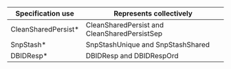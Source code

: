 | Specification use   | Represents collectively                      |
|---------------------|----------------------------------------------|
| CleanSharedPersist* | CleanSharedPersist and CleanSharedPersistSep |
| SnpStash*           | SnpStashUnique and SnpStashShared            |
| DBIDResp*           | DBIDResp and DBIDRespOrd                     |
